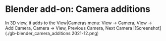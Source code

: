 # Blender add-on: Camera additions
In 3D view, it adds to the View|Cameras menu: View → Camera, View → Add Camera, Camera → View, Previous Camera, Next Camera
![Screenshot](./gb-blender_camera_additions 2021-12.png)
